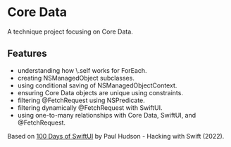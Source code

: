 # Core Data

A technique project focusing on Core Data.

<!-- <p align="center">
    <img src="screenshot.png" style="width:528px;max-width:100%;">
</p> -->

## Features

- understanding how \\.self works for ForEach.
- creating NSManagedObject subclasses.
- using conditional saving of NSManagedObjectContext.
- ensuring Core Data objects are unique using constraints.
- filtering @FetchRequest using NSPredicate.
- filtering dynamically @FetchRequest with SwiftUI.
- using one-to-many relationships with Core Data, SwiftUI, and @FetchRequest.

Based on [100 Days of SwiftUI](https://www.hackingwithswift.com/100/swiftui) by Paul Hudson - Hacking with Swift (2022).

